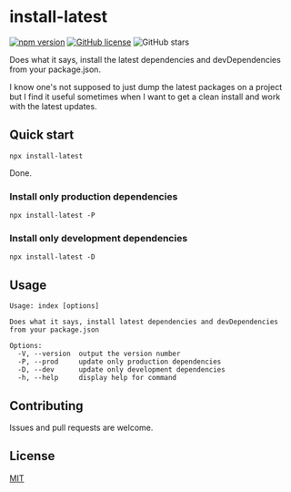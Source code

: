 # install-latest

[![npm version](https://badge.fury.io/js/install-latest.svg)](https://www.npmjs.com/package/install-latest)
[![GitHub license](https://img.shields.io/github/license/rfoel/install-latest.svg)](https://github.com/rfoel/install-latest/blob/master/LICENSE) ![GitHub stars](https://img.shields.io/github/stars/rfoel/install-latest?style=social)

Does what it says, install the latest dependencies and devDependencies from your package.json.

I know one's not supposed to just dump the latest packages on a project but I find it useful sometimes when I want to get a clean install and work with the latest updates.

## Quick start

```
npx install-latest
```

Done.

### Install only production dependencies

```
npx install-latest -P
```

### Install only development dependencies

```
npx install-latest -D
```

## Usage

```
Usage: index [options]

Does what it says, install latest dependencies and devDependencies from your package.json

Options:
  -V, --version  output the version number
  -P, --prod     update only production dependencies
  -D, --dev      update only development dependencies
  -h, --help     display help for command
```

## Contributing

Issues and pull requests are welcome.

## License

[MIT](https://github.com/rfoell/install-latest/blob/master/LICENSE)
